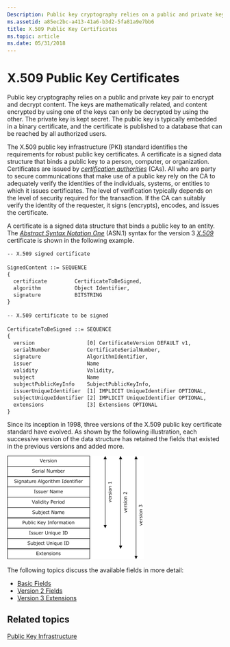 ```yaml
---
Description: Public key cryptography relies on a public and private key pair to encrypt and decrypt content.
ms.assetid: a85ec2bc-a413-41a6-b3d2-5fa81a9e7bb6
title: X.509 Public Key Certificates
ms.topic: article
ms.date: 05/31/2018
---
```


# X.509 Public Key Certificates

Public key cryptography relies on a public and private key pair to encrypt and decrypt content. The keys are mathematically related, and content encrypted by using one of the keys can only be decrypted by using the other. The private key is kept secret. The public key is typically embedded in a binary certificate, and the certificate is published to a database that can be reached by all authorized users.

The X.509 public key infrastructure (PKI) standard identifies the requirements for robust public key certificates. A certificate is a signed data structure that binds a public key to a person, computer, or organization. Certificates are issued by [*certification authorities*](https://docs.microsoft.com/windows/desktop/SecGloss/c-gly) (CAs). All who are party to secure communications that make use of a public key rely on the CA to adequately verify the identities of the individuals, systems, or entities to which it issues certificates. The level of verification typically depends on the level of security required for the transaction. If the CA can suitably verify the identity of the requester, it signs (encrypts), encodes, and issues the certificate.

A certificate is a signed data structure that binds a public key to an entity. The [*Abstract Syntax Notation One*](https://docs.microsoft.com/windows/desktop/SecGloss/a-gly) (ASN.1) syntax for the version 3 [*X.509*](https://docs.microsoft.com/windows/desktop/SecGloss/x-gly) certificate is shown in the following example.

``` syntax
-- X.509 signed certificate 

SignedContent ::= SEQUENCE 
{
  certificate         CertificateToBeSigned,
  algorithm           Object Identifier,
  signature           BITSTRING
}
 
-- X.509 certificate to be signed

CertificateToBeSigned ::= SEQUENCE 
{
  version                 [0] CertificateVersion DEFAULT v1,
  serialNumber            CertificateSerialNumber,
  signature               AlgorithmIdentifier,
  issuer                  Name
  validity                Validity,
  subject                 Name
  subjectPublicKeyInfo    SubjectPublicKeyInfo,
  issuerUniqueIdentifier  [1] IMPLICIT UniqueIdentifier OPTIONAL,
  subjectUniqueIdentifier [2] IMPLICIT UniqueIdentifier OPTIONAL,
  extensions              [3] Extensions OPTIONAL
}
```

Since its inception in 1998, three versions of the X.509 public key certificate standard have evolved. As shown by the following illustration, each successive version of the data structure has retained the fields that existed in the previous versions and added more.

![x.509 certificates versions 1, 2, and 3](images/x509certificateversions.png)

The following topics discuss the available fields in more detail:

-   [Basic Fields](about-basic-fields.md)
-   [Version 2 Fields](about-version-2-fields.md)
-   [Version 3 Extensions](about-version-3-extensions.md)

## Related topics

<dl> <dt>

[Public Key Infrastructure](public-key-infrastructure.md)
</dt> </dl>

 

 



